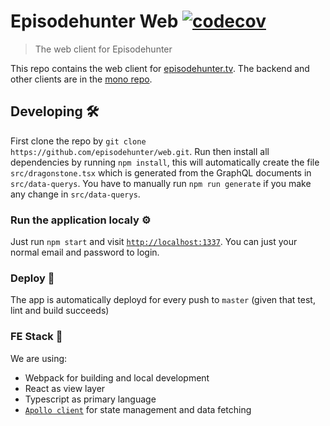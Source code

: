 # Episodehunter Web [![codecov](https://codecov.io/gh/episodehunter/web/branch/master/graph/badge.svg)](https://codecov.io/gh/episodehunter/web)

> The web client for Episodehunter

This repo contains the web client for [episodehunter.tv](https://episodehunter.tv). The backend and other clients are in the [mono repo](https://github.com/episodehunter/episodehunter).

## Developing 🛠

First clone the repo by `git clone https://github.com/episodehunter/web.git`. Run then install all dependencies by running `npm install`, this will automatically create the file `src/dragonstone.tsx` which is generated from the GraphQL documents in `src/data-querys`. You have to manually run `npm run generate` if you make any change in `src/data-querys`.

### Run the application localy ⚙️

Just run `npm start` and visit [`http://localhost:1337`](http://localhost:1337). You can just your normal email and password to login.

### Deploy 🚀

The app is automatically deployd for every push to `master` (given that test, lint and build succeeds)

### FE Stack 🥞

We are using:

- Webpack for building and local development
- React as view layer
- Typescript as primary language
- [`Apollo client`](https://www.apollographql.com/docs/react/) for state management and data fetching
